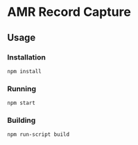 # AMR Record Capture

## Usage

### Installation
```npm install```
### Running
```npm start```
### Building
```npm run-script build```